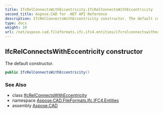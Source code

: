 ```yaml
---
title: IfcRelConnectsWithEccentricity.IfcRelConnectsWithEccentricity
second_title: Aspose.CAD for .NET API Reference
description: IfcRelConnectsWithEccentricity constructor. The default constructor
type: docs
weight: 10
url: /net/aspose.cad.fileformats.ifc.ifc4.entities/ifcrelconnectswitheccentricity/ifcrelconnectswitheccentricity/
---
```

## IfcRelConnectsWithEccentricity constructor

The default constructor.

```csharp
public IfcRelConnectsWithEccentricity()
```

### See Also

* class [IfcRelConnectsWithEccentricity](../)
* namespace [Aspose.CAD.FileFormats.Ifc.IFC4.Entities](../../ifcrelconnectswitheccentricity/)
* assembly [Aspose.CAD](../../../)


